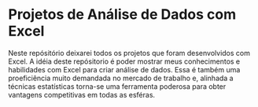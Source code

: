 # Projetos de Análise de Dados com Excel

Neste repósitório deixarei todos os projetos que foram desenvolvidos com Excel. A idéia deste repósitorio é poder mostrar meus conhecimentos e habilidades com Excel para criar análise de dados. Essa é também uma proeficiência muito demandada no mercado de trabalho e, alinhada a técnicas estatísticas torna-se uma ferramenta poderosa para obter vantagens competitivas em todas as esféras.
